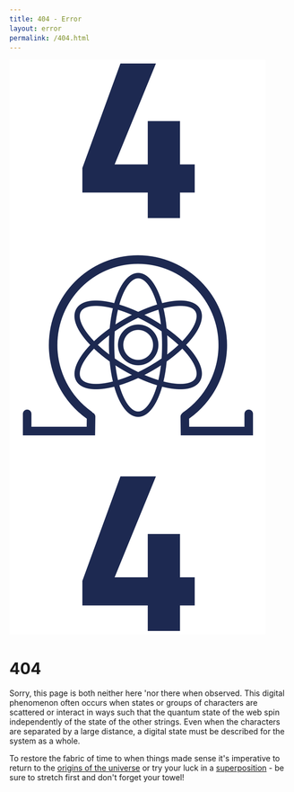 ```yaml
---
title: 404 - Error
layout: error
permalink: /404.html
---
```



  <div class="grid">
    <div class="w3">
		<img src="/assets/404.png" alt="">
    </div>
    <div class="w9">
      <h1>404</h1>
		<p>Sorry, this page is both neither here 'nor there when observed. This digital phenomenon often occurs when states or groups of characters are scattered or interact in ways such that the quantum state of the web spin independently of the state of the other strings. Even when the characters are separated by a large distance, a digital state must be described for the system as a whole.</p>
		<p>To restore the fabric of time to when things made sense it's imperative to return to the <a href="https://www.google.com">origins of the universe</a> or try your luck in a <a href="https://docs.theqrl.org">superposition</a> - be sure to stretch first and don't forget your towel!</p>
    </div>
  </div>
<style>
  body .wrapper:nth-of-type(2) {
    background-color: transparent;
  }
  .w12 > h1 {
    display: none;
  }
</style>